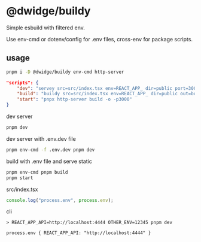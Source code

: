 # @dwidge/buildy

Simple esbuild with filtered env.

Use env-cmd or dotenv/config for .env files, cross-env for package scripts.

## usage

```bash
pnpm i -D @dwidge/buildy env-cmd http-server
```

```json
"scripts": {
    "dev": "servey src=src/index.tsx env=REACT_APP_ dir=public port=3000",
    "build": "buildy src=src/index.tsx env=REACT_APP_ dir=public out=build",
    "start": "pnpx http-server build -o -p3000"
}
```

dev server

```bash
pnpm dev
```

dev server with .env.dev file

```bash
pnpm env-cmd -f .env.dev pnpm dev
```

build with .env file and serve static

```bash
pnpm env-cmd pnpm build
pnpm start
```

src/index.tsx

```js
console.log("process.env", process.env);
```

cli

```
> REACT_APP_API=http://localhost:4444 OTHER_ENV=12345 pnpm dev

process.env { REACT_APP_API: "http://localhost:4444" }
```
